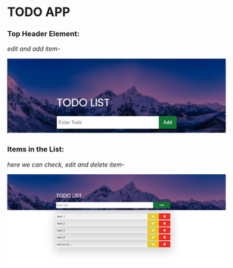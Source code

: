 # TODO APP

### Top Header Element:

_edit and add item-_

![header screenshot](ss/top.JPG)

### Items in the List:

_here we can check, edit and delete item-_

![todo list](ss/todo.JPG)
